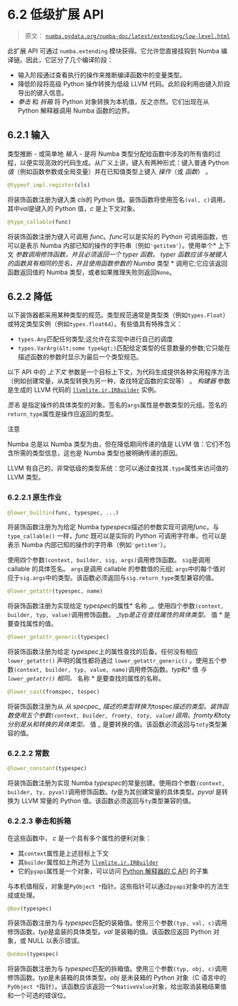 # 6.2 低级扩展 API

> 原文： [`numba.pydata.org/numba-doc/latest/extending/low-level.html`](http://numba.pydata.org/numba-doc/latest/extending/low-level.html)

此扩展 API 可通过 `numba.extending` 模块获得。它允许您直接挂钩到 Numba 编译链。因此，它区分了几个编译阶段：

*   输入阶段通过查看执行的操作来推断编译函数中的变量类型。
*   降低阶段将高级 Python 操作转换为低级 LLVM 代码。此阶段利用由键入阶段导出的键入信息。
*   *拳击* 和 *拆箱* 将 Python 对象转换为本机值，反之亦然。它们出现在从 Python 解释器调用 Numba 函数的边界。

## 6.2.1 输入

类型推断 - 或简单地 *输入* - 是将 Numba 类型分配给函数中涉及的所有值的过程，以便实现高效的代码生成。从广义上讲，键入有两种形式：键入普通 Python *值*（例如函数参数或全局变量）并在已知值类型上键入 *操作*（或 *函数*） 。

```py
@typeof_impl.register(cls)
```

将装饰函数注册为键入类 *cls*的 Python 值。装饰函数将使用签名`(val, c)`调用，其中*val*是键入的 Python 值，*c* 是上下文对象。

```py
@type_callable(func)
```

将装饰函数注册为键入可调用 *func*。*func*可以是实际的 Python 可调用函数，也可以是表示 Numba 内部已知的操作的字符串（例如`'getitem'`）。使用单个* 上下文 *参数调用修饰函数，并且必须返回一个 typer 函数。 typer 函数应该与被键入的函数具有相同的签名，并且使用函数参数的 Numba* 类型 * 调用它;它应该返回函数返回值的 Numba 类型，或者如果推理失败则返回`None`。

## 6.2.2 降低

以下装饰器都采用某种类型的规范。类型规范通常是类型类（例如`types.Float`）或特定类型实例（例如`types.float64`）。有些值具有特殊含义：

*   `types.Any`匹配任何类型;这允许在实现中进行自己的调度
*   `types.VarArg(&lt;some type&gt;)`匹配给定类型的任意数量的参数;它只能在描述函数的参数时显示为最后一个类型规范。

以下 API 中的 *上下文* 参数是一个目标上下文，为代码生成提供各种实用程序方法（例如创建常量，从类型转换为另一种，查找特定函数的实现等） 。 *构建器* 参数是生成的 LLVM 代码的 [`llvmlite.ir.IRBuilder`](http://llvmlite.pydata.org/en/latest/user-guide/ir/ir-builder.html#llvmlite.ir.IRBuilder "(in llvmlite v0.27.0)") 实例。

*签名* 是指定操作的具体类型的对象。签名的`args`属性是参数类型的元组。签名的`return_type`属性是操作应返回的类型。

注意

Numba 总是以 Numba 类型为由，但在降低期间传递的值是 LLVM 值：它们不包含所需的类型信息，这也是 Numba 类型也被明确传递的原因。

LLVM 有自己的，非常低级的类型系统：您可以通过查找其`.type`属性来访问值的 LLVM 类型。

### 6.2.2.1 原生作业

```py
@lower_builtin(func, typespec, ...)
```

将装饰函数注册为为给定 Numba *typespecs*描述的参数实现可调用*func*。与 `type_callable()` 一样，*func* 既可以是实际的 Python 可调用字符串，也可以是表示 Numba 内部已知的操作的字符串（例如`'getitem'`）。

使用四个参数`(context, builder, sig, args)`调用修饰函数。 `sig`是调用 callable 的具体签名。 `args`是调用 callable 的参数值的元组; `args`中的每个值对应于`sig.args`中的类型。该函数必须返回与`sig.return_type`类型兼容的值。

```py
@lower_getattr(typespec, name)
```

将装饰函数注册为实现给定 *typespec*的属性* 名称 _。使用四个参数`(context, builder, typ, value)`调用修饰函数。 _typ*是正在查找属性的具体类型。* 值 * 是要查找属性的值。

```py
@lower_getattr_generic(typespec)
```

将装饰函数注册为给定 *typespec*上的属性查找的后备。任何没有相应 `lower_getattr()` 声明的属性都将通过 `lower_getattr_generic()` 。使用五个参数`(context, builder, typ, value, name)`调用修饰函数。*typ*和* 值 *与 `lower_getattr()` 相同。* 名称 * 是要查找的属性的名称。

```py
@lower_cast(fromspec, tospec)
```

将装饰函数注册为从 *从 specpec_ 描述的类型转换为*tospec*描述的类型。装饰函数使用五个参数`(context, builder, fromty, toty, value)`调用。*fromty*和*toty*分别是从和转换的具体类型。* 值 _ 是要转换的值。该函数必须返回与`toty`类型兼容的值。

### 6.2.2.2 常数

```py
@lower_constant(typespec)
```

将装饰函数注册为实现 Numba *typespec*的常量创建。使用四个参数`(context, builder, ty, pyval)`调用修饰函数。*ty*是为其创建常量的具体类型。*pyval* 是转换为 LLVM 常量的 Python 值。该函数必须返回与`ty`类型兼容的值。

### 6.2.2.3 拳击和拆箱

在这些函数中， *c* 是一个具有多个属性的便利对象：

*   其`context`属性是上述目标上下文
*   其`builder`属性如上所述为 [`llvmlite.ir.IRBuilder`](http://llvmlite.pydata.org/en/latest/user-guide/ir/ir-builder.html#llvmlite.ir.IRBuilder "(in llvmlite v0.27.0)")
*   它的`pyapi`属性是一个对象，可以访问 [Python 解释器的 C API](https://docs.python.org/3/c-api/index.html) 的子集

与本机值相反，对象是`PyObject *`指针。这些指针可以通过`pyapi`对象中的方法生成或处理。

```py
@box(typespec)
```

将装饰函数注册为与 *typespec*匹配的装箱值。使用三个参数`(typ, val, c)`调用修饰函数。*typ*是盒装的具体类型。*val* 是装箱的值。该函数应返回 Python 对象，或 NULL 以表示错误。

```py
@unbox(typespec)
```

将装饰函数注册为与 *typespec*匹配的拆箱值。使用三个参数`(typ, obj, c)`调用修饰函数。*typ*是未装箱的具体类型。*obj* 是未装箱的 Python 对象（C 语言中的`PyObject *`指针）。该函数应该返回一个`NativeValue`对象，给出取消装箱结果值和一个可选的错误位。